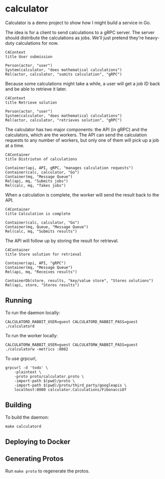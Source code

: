 # calculator

Calculator is a demo project to show how I might build a service in Go.

The idea is for a client to send calculations to a gRPC server. The server
should distribute the calculations as jobs. We'll just pretend they're
heavy-duty calculations for now.

```mermaid
C4Context
title User submission

Person(actor, "user")
System(calculator, "does mathematical calculations")
Rel(actor, calculator, "sumits calculation", "gRPC")
```

Because some calculations might take a while, a user will get a job ID back and
be able to retrieve it later.

```mermaid
C4Context
title Retrieve solution

Person(actor, "user")
System(calculator, "does mathematical calculations")
Rel(actor, calculator, "retrieves solution", "gRPC")
```

The calculator has two major components: the API (in gRPC) and the calculators,
which are the workers. The API can send the calculation requests to any number
of workers, but only one of them will pick up a job at a time.

```mermaid
C4Container
title Distriuton of calculations

Container(api, API, gRPC, "manages calculation requests")
Container(calc, calculator, "Go")
Container(mq, "Message Queue")
Rel(api, mq, "Submits jobs")
Rel(calc, mq, "Takes jobs")
```

When a calculation is complete, the worker will send the result back to the API.

<!-- reminder: I need to scrub expired results -->

```mermaid
C4Container
title Calculation is complete

Container(calc, calculator, "Go")
Container(mq, Queue, "Message Queue")
Rel(calc, mq, "Submits results")
```

The API will follow up by storing the result for retrieval.

```mermaid
C4Container
title Store solution for retrieval

Container(api, API, "gRPC")
Container(mq, "Message Queue")
Rel(api, mq, "Receives results")

ContainerDb(store, results, "key/value store", "Stores solutions")
Rel(api, store, "Stores results")
```

## Running

To run the daemon locally:

```shell
CALCULATORD_RABBIT_USER=guest CALCULATORD_RABBIT_PASS=guest ./calculatord
```

To run the worker locally:

```shell
CALCULATORW_RABBIT_USER=guest CALCULATORW_RABBIT_PASS=guest ./calculatorw -metrics :8082
```

To use grpcurl,

```shell
grpcurl -d 'todo' \
    -plaintext \
    -proto proto/calculator.proto \
    -import-path $(pwd)/proto \
    -import-path $(pwd)/proto/third_party/googleapis \
    localhost:8080 calculator.Calculations/FibonacciOf
```

## Building

To build the daemon:

```shell
make calculatord
```

## Deploying to Docker

## Generating Protos

Run `make proto` to regenerate the protos.
